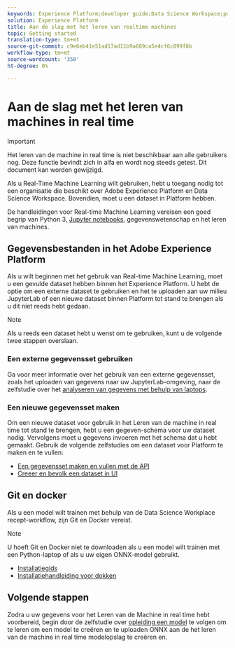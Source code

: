 ```yaml
---
keywords: Experience Platform;developer guide;Data Science Workspace;popular topics;Real time machine learning;
solution: Experience Platform
title: Aan de slag met het leren van realtime machines
topic: Getting started
translation-type: tm+mt
source-git-commit: c9e6eb41e51ad17ad11b9a669ca5e4cf6c899f8b
workflow-type: tm+mt
source-wordcount: '350'
ht-degree: 0%

---
```



# Aan de slag met het leren van machines in real time

>[!IMPORTANT]
>Het leren van de machine in real time is niet beschikbaar aan alle gebruikers nog. Deze functie bevindt zich in alfa en wordt nog steeds getest. Dit document kan worden gewijzigd.

Als u Real-Time Machine Learning wilt gebruiken, hebt u toegang nodig tot een organisatie die beschikt over Adobe Experience Platform en Data Science Workspace. Bovendien, moet u een dataset in Platform hebben.

De handleidingen voor Real-time Machine Learning vereisen een goed begrip van Python 3, [Jupyter notebooks](../jupyterlab/overview.md), gegevenswetenschap en het leren van machines.

## Gegevensbestanden in het Adobe Experience Platform

Als u wilt beginnen met het gebruik van Real-time Machine Learning, moet u een gevulde dataset hebben binnen het Experience Platform. U hebt de optie om een externe dataset te gebruiken en het te uploaden aan uw milieu JupyterLab of een nieuwe dataset binnen Platform tot stand te brengen als u dit niet reeds hebt gedaan.

>[!NOTE]
>Als u reeds een dataset hebt u wenst om te gebruiken, kunt u de volgende twee stappen overslaan.

### Een externe gegevensset gebruiken

Ga voor meer informatie over het gebruik van een externe gegevensset, zoals het uploaden van gegevens naar uw JupyterLab-omgeving, naar de zelfstudie over het [analyseren van gegevens met behulp van laptops](../jupyterlab/analyze-your-data.md#external-data).

### Een nieuwe gegevensset maken

Om een nieuwe dataset voor gebruik in het Leren van de machine in real time tot stand te brengen, hebt u een gegeven-schema voor uw dataset nodig. Vervolgens moet u gegevens invoeren met het schema dat u hebt gemaakt. Gebruik de volgende zelfstudies om een dataset voor Platform te maken en te vullen:

- [Een gegevensset maken en vullen met de API](../../catalog/datasets/create.md)
- [Creeer en bevolk een dataset in UI](../../ingestion/tutorials/ingest-batch-data.md)

## Git en docker

Als u een model wilt trainen met behulp van de Data Science Workplace recept-workflow, zijn Git en Docker vereist.

>[!NOTE]
>U hoeft Git en Docker niet te downloaden als u een model wilt trainen met een Python-laptop of als u uw eigen ONNX-model gebruikt.

- [Installatiegids](https://git-scm.com/book/en/v2/Getting-Started-Installing-Git)
- [Installatiehandleiding voor dokken](https://docs.docker.com/get-docker/)

## Volgende stappen

Zodra u uw gegevens voor het Leren van de Machine in real time hebt voorbereid, begin door de zelfstudie over [opleiding een model](./training-ml-model.md) te volgen om te leren om een model te creëren en te uploaden ONNX aan de het leren van de machine in real time modelopslag te creëren en.


